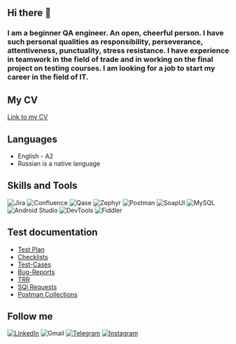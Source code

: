 ## Hi there 👋

### I am a beginner QA engineer. An open, cheerful person. I have such personal qualities as responsibility, perseverance, attentiveness, punctuality, stress resistance. I have experience in teamwork in the field of trade and in working on the final project on testing courses. I am looking for a job to start my career in the field of IT. 

## My CV 
[Link to my CV](https://drive.google.com/file/d/1qj3ILGyoF4SriJ409BNw8PJJqVJD_CvQ/view?usp=sharing)
## Languages
- English - A2
- Russian is a native language

## Skills and Tools
![Jira](https://img.shields.io/badge/Jira-white?style=for-the-badge&logo=JiraSoftware&logoColor=blue)
![Confluence](https://img.shields.io/badge/Confluence-white?style=for-the-badge&logo=Confluence&logoColor=blue)
![Qase](https://img.shields.io/badge/Qase-white?style=for-the-badge&logo=Qase&logoColor=00008B)
![Zephyr](https://img.shields.io/badge/Zephyr-white?style=for-the-badge&logo=Zephyr&logoColor=blue)
![Postman](https://img.shields.io/badge/Postman-white?style=for-the-badge&logo=Postman&logoColor=ed512f)
![SoapUI](https://img.shields.io/badge/SoapUI-white?style=for-the-badge&logo=SoapUI&logoColor=ebe011)
![MySQL](https://img.shields.io/badge/MySQL%20Workbench-white?style=for-the-badge&logo=mysql&logoColor=blue)
![Android Studio](https://img.shields.io/badge/Android%20Studio-white?style=for-the-badge&logo=AndroidStudio)
![DevTools](https://img.shields.io/badge/DevTools-white?style=for-the-badge&logo=DevTools)
![Fiddler](https://img.shields.io/badge/Fiddler-white?style=for-the-badge&logo=fiddler&logoColor=199b54)


## Test documentation
- [Test Plan](https://docs.google.com/document/d/1QXU1HP3SWJJHkqg90n_vTQ4l62gn2-Zm/edit?usp=drive_link&ouid=116576663011629519024&rtpof=true&sd=true)
- [Checklists](https://github.com/DashaBelenik/Postman-Collections/blob/main/README.md)
- [Test-Cases](https://github.com/DashaBelenik/Test-Cases.git)
- [Bug-Reports](https://github.com/DashaBelenik/Bug-Reports.git)
- [TRR](https://docs.google.com/document/d/1IyRFnBFGJu-GGxUVvG5ddXrPgvG8yJrl/edit#heading=h.1kvo0e5pwmr6)
- [SQl Requests](https://drive.google.com/file/d/1uk0TgltbYIivv1VkGS__BJoCzLsuTRFW/view?usp=sharing)
- [Postman Collections](https://drive.google.com/file/d/1lNJ3XlkQNc74MejGMJCv7ozRHE2Cn0H-/view?usp=sharing)



## Follow me 
[![LinkedIn](https://img.shields.io/badge/LinkedIn-0077B5?style=for-the-badge&logo=linkedin&logoColor=white)](www.linkedin.com/in/darya-bialenik-619994332)
![Gmail](https://img.shields.io/badge/dasha.belenik@gmail.com-white?style=for-the-badge&logo=gmail)
[![Telegram](https://img.shields.io/badge/Telegram-0077B5?style=for-the-badge&logo=Telegram&logoColor=white)](https://t.me/Belochka_02)
[![Instagram](https://img.shields.io/badge/Instagram-ed3f6d?style=for-the-badge&logo=Instagram&logoColor=white)](https://www.instagram.com/dasha_belenik/#)



